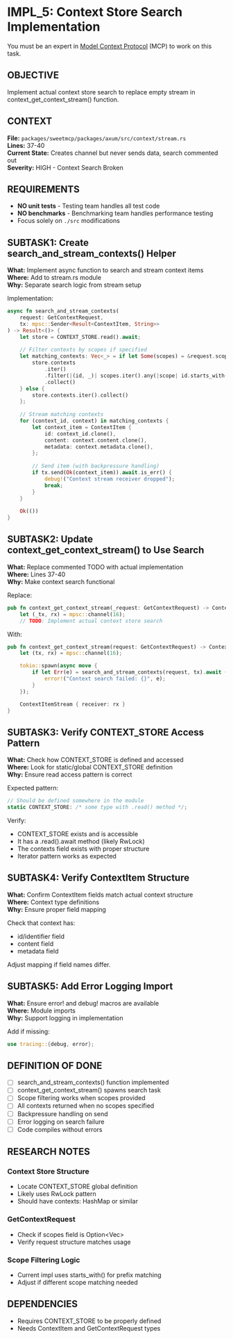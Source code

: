 # IMPL_5: Context Store Search Implementation

You must be an expert in [Model Context Protocol](https://modelcontextprotocol.io/docs/getting-started/intro) (MCP) to work on this task.

## OBJECTIVE
Implement actual context store search to replace empty stream in context_get_context_stream() function.

## CONTEXT
**File:** `packages/sweetmcp/packages/axum/src/context/stream.rs`  
**Lines:** 37-40  
**Current State:** Creates channel but never sends data, search commented out  
**Severity:** HIGH - Context Search Broken

## REQUIREMENTS
- **NO unit tests** - Testing team handles all test code
- **NO benchmarks** - Benchmarking team handles performance testing
- Focus solely on `./src` modifications

## SUBTASK1: Create search_and_stream_contexts() Helper

**What:** Implement async function to search and stream context items  
**Where:** Add to stream.rs module  
**Why:** Separate search logic from stream setup

Implementation:
```rust
async fn search_and_stream_contexts(
    request: GetContextRequest,
    tx: mpsc::Sender<Result<ContextItem, String>>
) -> Result<()> {
    let store = CONTEXT_STORE.read().await;
    
    // Filter contexts by scopes if specified
    let matching_contexts: Vec<_> = if let Some(scopes) = &request.scopes {
        store.contexts
            .iter()
            .filter(|(id, _)| scopes.iter().any(|scope| id.starts_with(scope)))
            .collect()
    } else {
        store.contexts.iter().collect()
    };
    
    // Stream matching contexts
    for (context_id, context) in matching_contexts {
        let context_item = ContextItem {
            id: context_id.clone(),
            content: context.content.clone(),
            metadata: context.metadata.clone(),
        };
        
        // Send item (with backpressure handling)
        if tx.send(Ok(context_item)).await.is_err() {
            debug!("Context stream receiver dropped");
            break;
        }
    }
    
    Ok(())
}
```

## SUBTASK2: Update context_get_context_stream() to Use Search

**What:** Replace commented TODO with actual implementation  
**Where:** Lines 37-40  
**Why:** Make context search functional

Replace:
```rust
pub fn context_get_context_stream(_request: GetContextRequest) -> ContextItemStream {
    let (_tx, rx) = mpsc::channel(16);
    // TODO: Implement actual context store search
```

With:
```rust
pub fn context_get_context_stream(request: GetContextRequest) -> ContextItemStream {
    let (tx, rx) = mpsc::channel(16);

    tokio::spawn(async move {
        if let Err(e) = search_and_stream_contexts(request, tx).await {
            error!("Context search failed: {}", e);
        }
    });

    ContextItemStream { receiver: rx }
}
```

## SUBTASK3: Verify CONTEXT_STORE Access Pattern

**What:** Check how CONTEXT_STORE is defined and accessed  
**Where:** Look for static/global CONTEXT_STORE definition  
**Why:** Ensure read access pattern is correct

Expected pattern:
```rust
// Should be defined somewhere in the module
static CONTEXT_STORE: /* some type with .read() method */;
```

Verify:
- CONTEXT_STORE exists and is accessible
- It has a .read().await method (likely RwLock)
- The contexts field exists with proper structure
- Iterator pattern works as expected

## SUBTASK4: Verify ContextItem Structure

**What:** Confirm ContextItem fields match actual context structure  
**Where:** Context type definitions  
**Why:** Ensure proper field mapping

Check that context has:
- id/identifier field
- content field
- metadata field

Adjust mapping if field names differ.

## SUBTASK5: Add Error Logging Import

**What:** Ensure error! and debug! macros are available  
**Where:** Module imports  
**Why:** Support logging in implementation

Add if missing:
```rust
use tracing::{debug, error};
```

## DEFINITION OF DONE
- [ ] search_and_stream_contexts() function implemented
- [ ] context_get_context_stream() spawns search task
- [ ] Scope filtering works when scopes provided
- [ ] All contexts returned when no scopes specified
- [ ] Backpressure handling on send
- [ ] Error logging on search failure
- [ ] Code compiles without errors

## RESEARCH NOTES
### Context Store Structure
- Locate CONTEXT_STORE global definition
- Likely uses RwLock<ContextStore> pattern
- Should have contexts: HashMap or similar

### GetContextRequest
- Check if scopes field is Option<Vec<String>>
- Verify request structure matches usage

### Scope Filtering Logic
- Current impl uses starts_with() for prefix matching
- Adjust if different scope matching needed

## DEPENDENCIES
- Requires CONTEXT_STORE to be properly defined
- Needs ContextItem and GetContextRequest types
